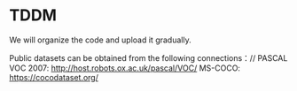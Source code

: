 # TDDM
We will organize the code and upload it gradually. 

Public datasets can be obtained from the following connections：//
PASCAL VOC 2007: http://host.robots.ox.ac.uk/pascal/VOC/
MS-COCO: https://cocodataset.org/
